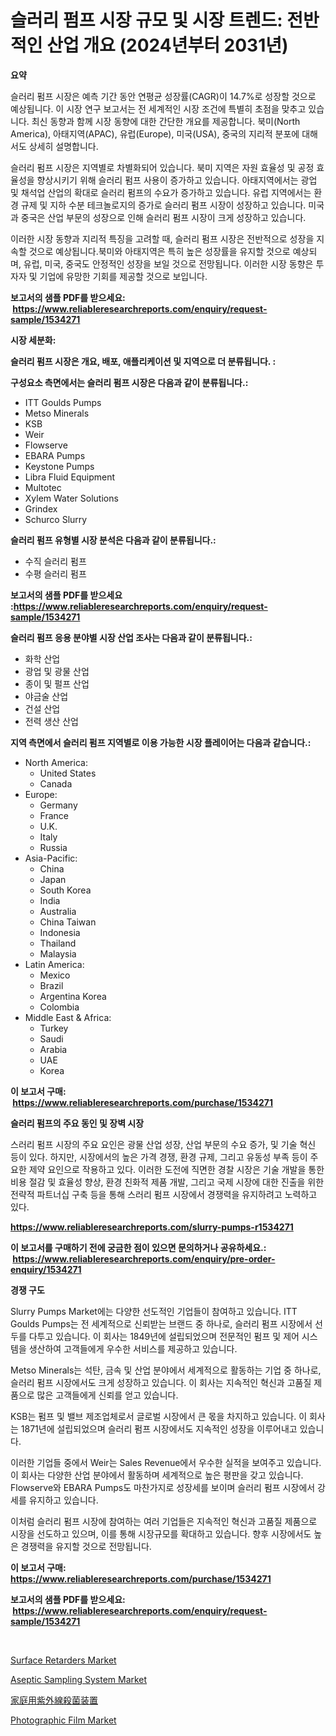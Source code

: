 <p><h1>슬러리 펌프 시장 규모 및 시장 트렌드: 전반적인 산업 개요 (2024년부터 2031년)</h1></p><p><strong>요약</strong></p>
<p><p>슬러리 펌프 시장은 예측 기간 동안 연평균 성장률(CAGR)이 14.7%로 성장할 것으로 예상됩니다. 이 시장 연구 보고서는 전 세계적인 시장 조건에 특별히 초점을 맞추고 있습니다. 최신 동향과 함께 시장 동향에 대한 간단한 개요를 제공합니다. 북미(North America), 아태지역(APAC), 유럽(Europe), 미국(USA), 중국의 지리적 분포에 대해서도 상세히 설명합니다.</p><p>슬러리 펌프 시장은 지역별로 차별화되어 있습니다. 북미 지역은 자원 효율성 및 공정 효율성을 향상시키기 위해 슬러리 펌프 사용이 증가하고 있습니다. 아태지역에서는 광업 및 채석업 산업의 확대로 슬러리 펌프의 수요가 증가하고 있습니다. 유럽 지역에서는 환경 규제 및 지하 수분 테크놀로지의 증가로 슬러리 펌프 시장이 성장하고 있습니다. 미국과 중국은 산업 부문의 성장으로 인해 슬러리 펌프 시장이 크게 성장하고 있습니다.</p><p>이러한 시장 동향과 지리적 특징을 고려할 때, 슬러리 펌프 시장은 전반적으로 성장을 지속할 것으로 예상됩니다.북미와 아태지역은 특히 높은 성장률을 유지할 것으로 예상되며, 유럽, 미국, 중국도 안정적인 성장을 보일 것으로 전망됩니다. 이러한 시장 동향은 투자자 및 기업에 유망한 기회를 제공할 것으로 보입니다.</p></p>
<p><strong>보고서의 샘플 PDF를 받으세요: &nbsp;<a href="https://www.reliableresearchreports.com/enquiry/request-sample/1534271">https://www.reliableresearchreports.com/enquiry/request-sample/1534271</a></strong></p>
<p><strong>시장 세분화:</strong></p>
<p><strong> 슬러리 펌프 시장은 개요, 배포, 애플리케이션 및 지역으로 더 분류됩니다. :</strong></p>
<p><strong>구성요소 측면에서는 슬러리 펌프 시장은 다음과 같이 분류됩니다.:</strong></p>
<p><ul><li>ITT Goulds Pumps</li><li>Metso Minerals</li><li>KSB</li><li>Weir</li><li>Flowserve</li><li>EBARA Pumps</li><li>Keystone Pumps</li><li>Libra Fluid Equipment</li><li>Multotec</li><li>Xylem Water Solutions</li><li>Grindex</li><li>Schurco Slurry</li></ul></p>
<p><strong> 슬러리 펌프 유형별 시장 분석은 다음과 같이 분류됩니다.:</strong></p>
<p><ul><li>수직 슬러리 펌프</li><li>수평 슬러리 펌프</li></ul></p>
<p><strong>보고서의 샘플 PDF를 받으세요 :<a href="https://www.reliableresearchreports.com/enquiry/request-sample/1534271">https://www.reliableresearchreports.com/enquiry/request-sample/1534271</a></strong></p>
<p><strong> 슬러리 펌프 응용 분야별 시장 산업 조사는 다음과 같이 분류됩니다.:</strong></p>
<p><ul><li>화학 산업</li><li>광업 및 광물 산업</li><li>종이 및 펄프 산업</li><li>야금술 산업</li><li>건설 산업</li><li>전력 생산 산업</li></ul></p>
<p><strong>지역 측면에서 슬러리 펌프 지역별로 이용 가능한 시장 플레이어는 다음과 같습니다.:</strong></p>
<p><ul>
    <li>
        North America:
        <ul>
            <li>United States</li>
            <li>Canada</li>
        </ul>
    </li>
    <li>
        Europe:
        <ul>
            <li>Germany</li>
            <li>France</li>
            <li>U.K.</li>
            <li>Italy</li>
            <li>Russia</li>
        </ul>
    </li>
    <li>
        Asia-Pacific:
        <ul>
            <li>China</li>
            <li>Japan</li>
            <li>South Korea</li>
            <li>India</li>
            <li>Australia</li>
            <li>China Taiwan</li>
            <li>Indonesia</li>
            <li>Thailand</li>
            <li>Malaysia</li>
        </ul>
    </li>
    <li>
        Latin America:
        <ul>
            <li>Mexico</li>
            <li>Brazil</li>
            <li>Argentina Korea</li>
            <li>Colombia</li>
        </ul>
    </li>
    <li>
        Middle East & Africa:
        <ul>
            <li>Turkey</li>
            <li>Saudi</li>
            <li>Arabia</li>
            <li>UAE</li>
            <li>Korea</li>
        </ul>
    </li>
    </ul></p>
<p><strong>이 보고서 구매: &nbsp;<a href="https://www.reliableresearchreports.com/purchase/1534271">https://www.reliableresearchreports.com/purchase/1534271</a></strong></p>
<p><strong>슬러리 펌프의 주요 동인 및 장벽 시장</strong></p>
<p><p>스러리 펌프 시장의 주요 요인은 광물 산업 성장, 산업 부문의 수요 증가, 및 기술 혁신 등이 있다. 하지만, 시장에서의 높은 가격 경쟁, 환경 규제, 그리고 유동성 부족 등이 주요한 제약 요인으로 작용하고 있다. 이러한 도전에 직면한 경찰 시장은 기술 개발을 통한 비용 절감 및 효율성 향상, 환경 친화적 제품 개발, 그리고 국제 시장에 대한 진출을 위한 전략적 파트너십 구축 등을 통해 스러리 펌프 시장에서 경쟁력을 유지하려고 노력하고 있다.</p></p>
<p><strong><a href="https://www.reliableresearchreports.com/slurry-pumps-r1534271">https://www.reliableresearchreports.com/slurry-pumps-r1534271</a></strong></p>
<p><strong>이 보고서를 구매하기 전에 궁금한 점이 있으면 문의하거나 공유하세요.: &nbsp;<a href="https://www.reliableresearchreports.com/enquiry/pre-order-enquiry/1534271">https://www.reliableresearchreports.com/enquiry/pre-order-enquiry/1534271</a></strong></p>
<p><strong>경쟁 구도</strong></p>
<p><p>Slurry Pumps Market에는 다양한 선도적인 기업들이 참여하고 있습니다. ITT Goulds Pumps는 전 세계적으로 신뢰받는 브랜드 중 하나로, 슬러리 펌프 시장에서 선두를 다투고 있습니다. 이 회사는 1849년에 설립되었으며 전문적인 펌프 및 제어 시스템을 생산하여 고객들에게 우수한 서비스를 제공하고 있습니다.</p><p>Metso Minerals는 석탄, 금속 및 산업 분야에서 세계적으로 활동하는 기업 중 하나로, 슬러리 펌프 시장에서도 크게 성장하고 있습니다. 이 회사는 지속적인 혁신과 고품질 제품으로 많은 고객들에게 신뢰를 얻고 있습니다.</p><p>KSB는 펌프 및 밸브 제조업체로서 글로벌 시장에서 큰 몫을 차지하고 있습니다. 이 회사는 1871년에 설립되었으며 슬러리 펌프 시장에서도 지속적인 성장을 이루어내고 있습니다.</p><p>이러한 기업들 중에서 Weir는 Sales Revenue에서 우수한 실적을 보여주고 있습니다. 이 회사는 다양한 산업 분야에서 활동하며 세계적으로 높은 평판을 갖고 있습니다. Flowserve와 EBARA Pumps도 마찬가지로 성장세를 보이며 슬러리 펌프 시장에서 강세를 유지하고 있습니다.</p><p>이처럼 슬러리 펌프 시장에 참여하는 여러 기업들은 지속적인 혁신과 고품질 제품으로 시장을 선도하고 있으며, 이를 통해 시장규모를 확대하고 있습니다. 향후 시장에서도 높은 경쟁력을 유지할 것으로 전망됩니다.</p></p>
<p><strong>이 보고서 구매: &nbsp; <a href="https://www.reliableresearchreports.com/purchase/1534271">https://www.reliableresearchreports.com/purchase/1534271</a></strong></p>
<p><strong>보고서의 샘플 PDF를 받으세요: &nbsp;<a href="https://www.reliableresearchreports.com/enquiry/request-sample/1534271">https://www.reliableresearchreports.com/enquiry/request-sample/1534271</a></strong><strong></strong></p>
<p>&nbsp;</p>
<p><p><a href="https://full-wildebeest-80b.notion.site/Surface-Retarders-Market-Size-and-Growth-Market-Segmentation-Regional-and-Country-Breakdowns-and--3615ed53dbd04ef38b5c703752b8ab96">Surface Retarders Market</a></p><p><a href="https://view.publitas.com/reportprime-1/aseptic-sampling-system-market-offers-provide-insightful-data-for-the-time-period-from-2024-to-2031-and-also-provide-analysis-based-on-application-type-and-region/">Aseptic Sampling System Market</a></p><p><a href="https://github.com/SarahFahey88/Market-Research-Report-List-1/blob/main/615395319519.md">家庭用紫外線殺菌装置</a></p><p><a href="https://pretty-mail-caf.notion.site/Decoding-the-Photographic-Film-Market-A-Deep-Dive-into-the-Latest-Market-Trends-Market-Segmentatio-45de26943bd643fcbef9e5ebcb80ab78">Photographic Film Market</a></p></p>